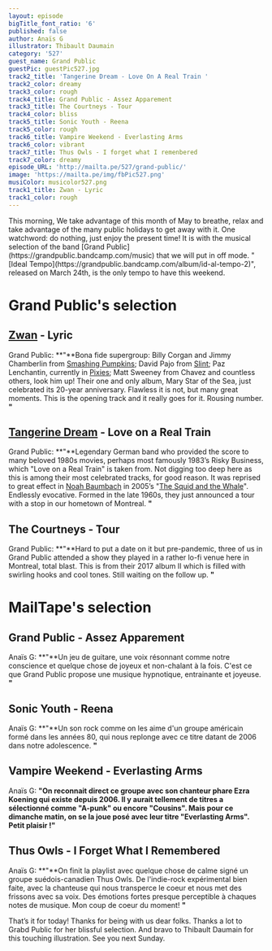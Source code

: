 ```yaml
---
layout: episode
bigTitle_font_ratio: '6'
published: false
author: Anaïs G
illustrator: Thibault Daumain
category: '527'
guest_name: Grand Public
guestPic: guestPic527.jpg
track2_title: 'Tangerine Dream - Love On A Real Train '
track2_color: dreamy
track3_color: rough
track4_title: Grand Public - Assez Apparement
track3_title: The Courtneys - Tour
track4_color: bliss
track5_title: Sonic Youth - Reena
track5_color: rough
track6_title: Vampire Weekend - Everlasting Arms
track6_color: vibrant
track7_title: Thus Owls - I forget what I remenbered
track7_color: dreamy
episode_URL: 'http://mailta.pe/527/grand-public/'
image: 'https://mailta.pe/img/fbPic527.png'
musiColor: musicolor527.png
track1_title: Zwan - Lyric
track1_color: rough
---
```

<p id="introduction">
	This morning, We take advantage of this month of May to breathe, relax and take advantage of the many public holidays to get away with it. One watchword: do nothing, just enjoy the present time! It is with the musical selection of the band [Grand Public](https://grandpublic.bandcamp.com/music) that we will put in off mode. "[Ideal Tempo](https://grandpublic.bandcamp.com/album/id-al-tempo-2)", released on March 24th, is the only tempo to have this weekend.
</p>

# Grand Public's selection

## [Zwan](https://fr.wikipedia.org/wiki/Zwan) - Lyric

Grand Public: **"**Bona fide supergroup: Billy Corgan and Jimmy Chamberlin from [Smashing Pumpkins](https://fr.wikipedia.org/wiki/The_Smashing_Pumpkins); David Pajo from [Slint](https://fr.wikipedia.org/wiki/Slint); Paz Lenchantin, currently in [Pixies](https://fr.wikipedia.org/wiki/Pixies); Matt Sweeney from Chavez and countless others, look him up! Their one and only album, Mary Star of the Sea, just celebrated its 20-year anniversary. Flawless it is not, but many great moments. This is the opening track and it really goes for it. Rousing number. **"**

##  [Tangerine Dream](https://fr.wikipedia.org/wiki/Tangerine_Dream) -  Love on a Real Train

Grand Public: **"**Legendary German band who provided the score to many beloved 1980s movies, perhaps most famously 1983’s Risky Business, which "Love on a Real Train" is taken from. Not digging too deep here as this is among their most celebrated tracks, for good reason. It was reprised to great effect in [Noah Baumbach](https://fr.wikipedia.org/wiki/Noah_Baumbach) in 2005’s "[The Squid and the Whale](https://en.wikipedia.org/wiki/The_Squid_and_the_Whale)". Endlessly evocative. Formed in the late 1960s, they just announced a tour with a stop in our hometown of Montreal. **"**

## The Courtneys -  Tour

Grand Public: **"**Hard to put a date on it but pre-pandemic, three of us in Grand Public attended a show they played in a rather lo-fi venue here in Montreal, total blast. This is from their 2017 album II which is filled with swirling hooks and cool tones. Still waiting on the follow up. **"**


# MailTape's selection

## Grand Public - Assez Apparement

Anaïs G: **"**Un jeu de guitare, une voix résonnant comme notre conscience et quelque chose de joyeux et non-chalant à la fois. C'est ce que Grand Public propose une musique hypnotique, entrainante et joyeuse. **"**

## Sonic Youth - Reena

Anaïs G: **"**Un son rock comme on les aime d'un groupe américain formé dans les années 80, qui nous replonge avec ce titre datant de 2006 dans notre adolescence. **"**

## Vampire Weekend - Everlasting Arms

Anaïs G: **"**On reconnait direct ce groupe avec son chanteur phare Ezra Koening qui existe depuis 2006. Il y aurait tellement de titres a sélectionné comme "A-punk" ou encore "Cousins". Mais pour ce dimanche matin, on se la joue posé avec leur titre "Everlasting Arms". Petit plaisir !**"**


## Thus Owls - I Forget What I Remembered

Anaïs G: **"**On finit la playlist avec quelque chose de calme signé un groupe suédois-canadien Thus Owls. De l'indie-rock expérimental bien faite, avec la chanteuse qui nous transperce le coeur et nous met des frissons avec sa voix. Des émotions fortes presque perceptible à chaques notes de musique. Mon coup de coeur du moment! **"**

<p id="outroduction">That’s it for today! Thanks for being with us dear folks. Thanks a lot to Grabd Public for her blissful selection. And bravo to Thibault Daumain for this touching illustration. See you next Sunday.</p>